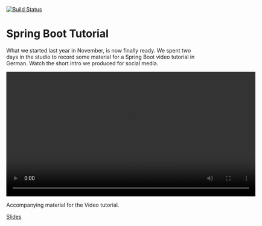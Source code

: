 [![Build Status](https://travis-ci.org/patbaumgartner/spring-boot-tutorial.svg?branch=master)](https://travis-ci.org/patbaumgartner/spring-boot-tutorial)

# Spring Boot Tutorial

What we started last year in November, is now finally ready. We spent two days in the studio to record some material for a Spring Boot video tutorial in German. Watch the short intro we produced for social media.

<video width="660" controls>
    <source src="https://www.patbaumgartner.com/videos/spring-boot.mp4" type="video/mp4">
</video>

Accompanying material for the Video tutorial.

[Slides](https://www.patbaumgartner.com/files/spring-boot.zip)



